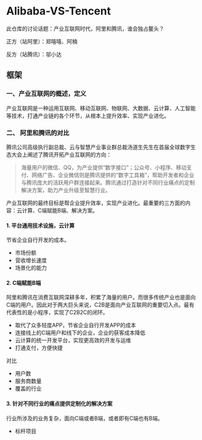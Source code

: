 # Alibaba-VS-Tencent
此仓库的讨论话题：产业互联网时代，阿里和腾讯，谁会独占鳌头？

正方（站阿里）：郑嘻嘻、阿楠

反方（站腾讯）：邬小达

## 框架

### 一、产业互联网的概述，定义

产业互联网是一种运用互联网、移动互联网、物联网、大数据、云计算、人工智能等技术，打通产业链的各个环节，从根本上提升效率、实现产业进化。

### 二、 阿里和腾讯的对比

腾讯公司高级执行副总裁、云与智慧产业事业群总裁汤道生先生在首届全球数字生态大会上阐述了腾讯开拓产业互联网的方向：

>海量用户的微信、QQ，为产业提供“数字接口”；公众号、小程序、移动支付、网络广告、企业微信则是腾讯提供的“数字工具箱”，帮助开发者和企业与腾讯庞大的活跃用户群连接起来。腾讯通过打造针对不同行业痛点的定制解决方案，助力产业升级至智慧行业。

产业互联网的最终目标是帮企业提升效率，实现产业进化。最重要的三方面的内容：云计算、C端赋能B端、解决方案。

#### 1. 平台通用技术设施，云计算

节省企业自行开发的成本。

   * 市场份额
   * 营收增长速度
   * 场景化的能力

#### 2. C端赋能B端

阿里和腾讯在消费互联网深耕多年，积累了海量的用户。而很多传统产业也是面向C端的用户。因此对于两大巨头来说，C2B是面向产业互联网的重要切入点。最有代表性的是小程序，实现了C2B2C的闭环。

   * 取代了众多轻度APP，节省企业自行开发APP的成本
   * 连接线上的C端用户和线下的企业，企业的获客成本降低
   * 云计算的统一开发平台，实现更高效的开发与运维
   * 打通支付，方便快捷
 
对比

   * 用户数
   * 服务商数量
   * 覆盖的行业
   
#### 3. 针对不同行业的痛点提供定制化的解决方案

行业所涉及的业务复杂，面向C端或者B端，或者即有C端也有B端。

   * 标杆项目

